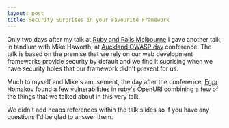 ```yaml
---
layout: post
title: Security Surprises in your Favourite Framework
---
```


Only two days after my talk at [Ruby and Rails Melbourne](/Railsec-TLDR/) I gave another talk, in tandium with Mike Haworth, at [Auckland OWASP day](https://www.owasp.org/index.php/OWASP_New_Zealand_Day_2015) conference. The talk is based on the premise that we rely on our web development frameworks provide security by default and we find it suprising when we have security holes that our framework didn't prevent for us.

<script async class="speakerdeck-embed" data-id="cf7763a163fd4674aea628aa172be641" data-ratio="1.77777777777778" src="//speakerdeck.com/assets/embed.js"></script>

Much to myself and Mike's amusement, the day after the conference, [Egor Homakov](https://twitter.com/homakov) found a [few vulnerabilities](http://sakurity.com/blog/2015/02/28/openuri.html) in ruby's OpenURI combining a few of the things that we talked about in this very talk.

We didn't add heaps references within the talk slides so if you have any questions I'd be glad to answer them.
